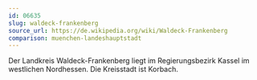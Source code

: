 ```yaml
---
id: 06635
slug: waldeck-frankenberg
source_url: https://de.wikipedia.org/wiki/Waldeck-Frankenberg
comparison: muenchen-landeshauptstadt
---
```


Der Landkreis Waldeck-Frankenberg liegt im Regierungsbezirk Kassel im westlichen Nordhessen. Die Kreisstadt ist Korbach.
